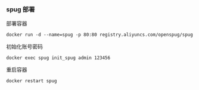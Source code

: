 ### spug 部署
部署容器
```
docker run -d --name=spug -p 80:80 registry.aliyuncs.com/openspug/spug
```
初始化账号密码
```
docker exec spug init_spug admin 123456
```
重启容器
```
docker restart spug
```

